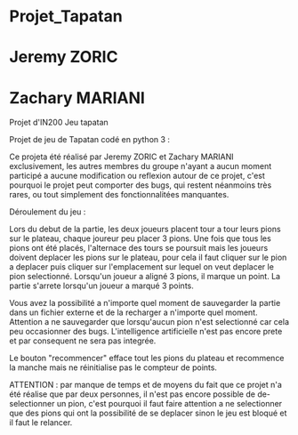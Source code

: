 # Projet_Tapatan
# Jeremy ZORIC
# Zachary MARIANI

Projet d'IN200 Jeu tapatan

Projet de jeu de Tapatan codé en python 3 :

Ce projeta été réalisé par Jeremy ZORIC et Zachary MARIANI exclusivement, les autres membres du groupe n'ayant a aucun moment participé a aucune modification
ou reflexion autour de ce projet, c'est pourquoi le projet peut comporter des bugs, qui restent néanmoins très rares, ou tout simplement des fonctionnalitées manquantes.

Déroulement du jeu :

Lors du debut de la partie, les deux joueurs placent tour a tour leurs pions sur le plateau, chaque joureur peu placer 3 pions.
Une fois que tous les pions ont été placés, l'alternace des tours se poursuit mais les joueurs doivent deplacer les pions sur le plateau, pour cela il faut cliquer 
sur le pion a deplacer puis cliquer sur l'emplacement sur lequel on veut deplacer le pion selectionné.
Lorsqu'un joueur a aligné 3 pions, il marque un point. La partie s'arrete lorsqu'un joueur a marqué 3 points.

Vous avez la possibilité a n'importe quel moment de sauvegarder la partie dans un fichier externe et de la recharger a n'importe quel moment.
Attention a ne sauvegarder que lorsqu'aucun pion n'est selectionné car cela peu occasionner des bugs.
L'intelligence artificielle n'est pas encore prete et par consequent ne sera pas integrée.

Le bouton "recommencer" efface tout les pions du plateau et recommence la manche mais ne réinitialise pas le compteur de points.

ATTENTION : par manque de temps et de moyens du fait que ce projet n'a été réalise que par deux personnes, il n'est pas encore possible de de-selectionner un pion,
c'est pourquoi il faut faire attention a ne selectionner que des pions qui ont la possibilité de se deplacer sinon le jeu est bloqué et il faut le relancer.
